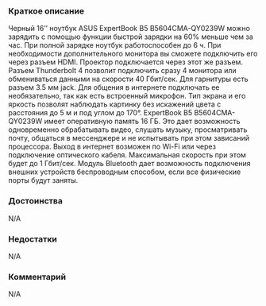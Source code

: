 ### **Краткое описание**
Черный 16’’ ноутбук ASUS ExpertBook B5 B5604CMA-QY0239W можно зарядить с помощью функции быстрой зарядки на 60% меньше чем за час. При полной зарядке ноутбук работоспособен до 6 ч. При необходимости дополнительного монитора вы сможете подключить его через разъем HDMI. Проектор подключается через этот же разъем. Разъем Thunderbolt 4 позволит подключить сразу 4 монитора или обмениваться данными на скорости 40 Гбит/сек. Для гарнитуры есть разъем 3.5 мм jack. Для общения в интернете подключать ее необязательно, так как есть встроенный микрофон. Тип экрана и его яркость позволят наблюдать картинку без искажений цвета с расстояния до 5 м и под углом до 170°.  ExpertBook B5 B5604CMA-QY0239W имеет оперативную память 16 ГБ. Это дает возможность одновременно обрабатывать видео, слушать музыку, просматривать почту, общаться в мессенджере и не испытывать при этом зависаний процессора. Выход в интернет возможен по Wi-Fi или через подключение оптического кабеля. Максимальная скорость при этом будет до 1 Гбит/сек. Модуль Bluetooth дает возможность подключения внешних устройств беспроводным способом, если все физические порты будут заняты.

### **Достоинства**
N/A

### **Недостатки**
N/A

### **Комментарий**
N/A
